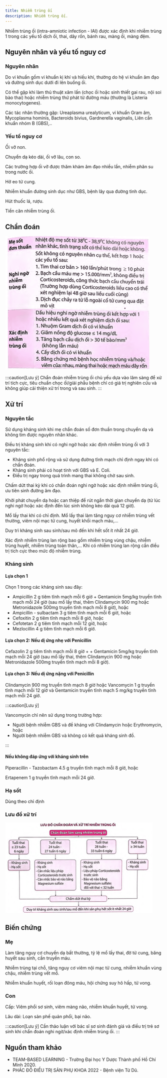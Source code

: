 ```yaml
---
title: Nhiễm trùng ối
description: Nhiễm trùng ối.
---
```


Nhiễm trùng ối (intra-amniotic infection - IAI) được xác định khi nhiễm trùng 1 trong các yếu tố dịch ối, thai, dây rốn, bánh rau, màng ối, màng đệm.

## Nguyên nhân và yếu tố nguy cơ

### Nguyên nhân

Do vi khuẩn gồm vi khuẩn kị khí và hiếu khí, thường do hệ vi khuẩn âm đạo và đường sinh dục dưới đi lên buồng ối.

Có thể gặp khi làm thủ thuật xâm lấn (chọc ối hoặc sinh thiết gai rau, nội soi bào thai) hoặc nhiễm trùng thứ phát từ đường máu (thường là Listeria monocytogenes).

Các tác nhân thường gặp: Ureaplasma urealyticum, vi khuẩn Gram âm, Mycoplasma hominis, Bacteroids bivius, Gardnerella vaginalis, Liên cần khuẩn nhóm B (GBS),..

### Yếu tố nguy cơ

Ối vỡ non.

Chuyển dạ kéo dài, ối vỡ lâu, con so.

Các trường hợp ối vỡ được thăm khám âm đạo nhiều lần, nhiễm phân su trong nước ối.

Hở eo tử cung.

Nhiễm khuẩn đường sinh dục như GBS, bệnh lây qua đường tình dục.

Hút thuốc lá, rượu.

Tiền căn nhiễm trùng ối.

## Chẩn đoán

![Chẩn đoán nhiễm trùng ối](../../../assets/san-khoa/nhiem-trung-oi/chan-doan-nhiem-trung-oi.png)

:::caution[Lưu ý]
Chẩn đoán nhiễm trùng ối chủ yếu dựa vào lâm sàng để xử trí tích cực, tiêu chuẩn chọc ối/giải phẫu bệnh chỉ có giá trị nghiên cứu và không giúp cải thiện xử trí trong và sau sinh.
:::

## Xử trí

### Nguyên tắc

Sử dụng kháng sinh khi mẹ chẩn đoán số đơn thuần trong chuyển dạ và không tìm được nguyên nhân khác.

Điều trị kháng sinh khi có nghi ngờ hoặc xác định nhiễm trùng ối với 3 nguyên tắc:

- Kháng sinh phổ rộng và sử dụng đường tĩnh mạch chỉ định ngay khi có chẩn đoán.
- Kháng sinh phải có hoạt tính với GBS và E. Coli.
- Điều trị ngay trong quá trình mang thai không chờ sau sinh.

Chấm dứt thai kỳ khi có chẩn đoán nghi ngờ hoặc xác định nhiễm trùng ối, ưu tiên sinh đường âm đạo.

Khởi phát chuyển dạ hoặc can thiệp để rút ngắn thời gian chuyển dạ (từ lúc nghi ngờ hoặc xác định đến lúc sinh không kéo dài quá 12 giờ).

Mổ lấy thai khi có chỉ định. Mổ lấy thai làm tăng nguy cơ nhiễm trùng vết thường, viêm nội mạc tử cung, huyết khối mạch máu,...

Duy trì kháng sinh sau sinh/sau mô đến khi hết sốt ít nhất 24 giờ.

Xác định nhiễm trùng lan rộng bao gồm nhiễm trùng vùng chậu, nhiễm trùng huyết, nhiễm trùng toàn thân,... Khi có nhiễm trùng lan rộng cần điều trị tích cực theo mức độ nhiễm trùng.

### Kháng sinh

#### Lựa chọn 1

Chọn 1 trong các kháng sinh sau đây:

- Ampicillin 2 g tiêm tĩnh mạch mỗi 6 giờ + Gentamicin 5mg/kg truyền tĩnh mạch mỗi 24 giờ (sau mổ lấy thai, thêm Clindamycin 900 mg hoặc Metronidazole 500mg truyền tĩnh mạch mỗi 8 giờ), hoặc
- Ampicillin - sulbactam 3 g tiêm tĩnh mạch mỗi 6 giờ, hoặc
- Cefoxitin 2 g tiêm tĩnh mạch mỗi 8 giờ, hoặc
- Cefotetan 2 g tiêm tĩnh mạch mỗi 12 giờ, hoặc
- Mezlocillin 4 g tiêm tĩnh mạch mỗi 6 giờ.

#### Lựa chọn 2: Nếu dị ứng nhẹ với Penicillin

Cefazolin 2 g tiêm tĩnh mạch mỗi 8 giờ + + Gentamicin 5mg/kg truyền tĩnh mạch mỗi 24 giờ (sau mổ lấy thai, thêm Clindamycin 900 mg hoặc Metronidazole 500mg truyền tĩnh mạch mỗi 8 giờ).

#### Lựa chọn 3: Nếu dị ứng nặng với Penicillin

Clindamycin 900 mg truyền tĩnh mạch 8 giờ hoặc Vancomycin 1 g truyền tĩnh mạch mỗi 12 giờ và Gentamicin truyền tĩnh mạch 5 mg/kg truyền tĩnh mạch mỗi 24 giờ.

:::caution[Lưu ý]

Vancomycin chỉ nên sử dụng trong trường hợp:

- Người bệnh nhiễm GBS và đề kháng với Clindamycin hoặc Erythromycin, hoặc
- Người bệnh nhiễm GBS và không có kết quả kháng sinh đồ.

:::

#### Nếu không đáp ứng với kháng sinh trên

Piperacillin - Tazobactam 4.5 g truyền tĩnh mạch mỗi 8 giờ, hoặc

Ertapenem 1 g truyền tĩnh mạch mỗi 24 giờ.

### Hạ sốt

Dùng theo chỉ định

### Lưu đồ xử trí

![Lưu đồ xử trí nhiễm trùng ối](../../../assets/san-khoa/nhiem-trung-oi/luu-do-xu-tri-nhiem-trung-oi.png)

## Biến chứng

### Mẹ

Làm tăng nguy cơ chuyển dạ bất thường, tỷ lệ mổ lấy thai, đờ tử cung, băng huyết sau sinh, cần truyền máu.

Nhiễm trùng tại chỗ, tăng nguy cơ viêm nội mạc tử cung, nhiễm khuẩn vùng chậu, nhiễm trùng vết mổ.

Nhiễm khuẩn huyết, rối loạn đông máu, hội chứng suy hô hấp, tử vong.

### Con

Cấp: Viêm phổi sơ sinh, viêm màng não, nhiễm khuẩn huyết, tử vong.

Lâu dài: Loạn sản phế quản phổi, bại não.

:::caution[Lưu ý]
Cần thảo luận với bác sĩ sơ sinh đánh giá và điều trị trẻ sơ sinh khi chẩn đoán nghi ngờ/xác định nhiễm trùng ối.
:::

## Nguồn tham khảo

- TEAM-BASED LEARNING - Trường Đại học Y Dược Thành phố Hồ Chí Minh 2020.
- PHÁC ĐỒ ĐIỀU TRỊ SẢN PHỤ KHOA 2022 - Bệnh viện Từ Dũ.
